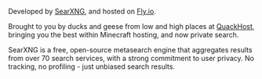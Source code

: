 Developed by [SearXNG], and hosted on [Fly.io]. 

Brought to you by ducks and geese from low and high places at [QuackHost], bringing you the best within Minecraft hosting, and now private search.

SearXNG is a free, open-source metasearch engine that aggregates results from over 70 search services, with a strong commitment to user privacy. No tracking, no profiling - just unbiased search results.

[SearXNG]: https://docs.searxng.org
[Fly.io]: https://fly.io
[QuackHost]: https://quack.host